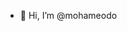 - 👋 Hi, I’m @mohameodo
<!--- 👀 I’m interested in ...
- 🌱 I’m currently learning ...
- 💞️ I’m looking to collaborate on ...
- 📫 How to reach me ...
- 😄 Pronouns: ...
- ⚡ Fun fact: ...

<!---
mohameodo/mohameodo is a ✨ special ✨ repository because its `README.md` (this file) appears on your GitHub profile.
You can click the Preview link to take a look at your changes.
--->
